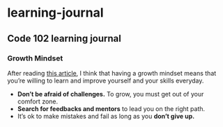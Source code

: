 # learning-journal
## Code 102 learning journal


### Growth Mindset
After reading [this article](https://www.atlassian.com/blog/inside-atlassian/growth-mindset), I think that having a growth mindset means that you’re willing to learn and improve yourself and your skills everyday.

- **Don’t be afraid of challenges.** To grow, you must get out of your comfort zone.
- **Search for feedbacks and mentors** to lead you on the right path.
- It’s ok to make mistakes and fail as long as you **don’t give up.**

